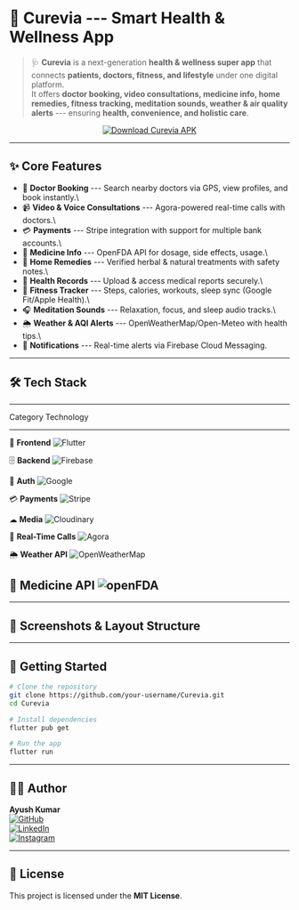 # 💖 Curevia --- Smart Health & Wellness App

> 🩺 **Curevia** is a next-generation **health & wellness super app**
> that connects **patients, doctors, fitness, and lifestyle** under one
> digital platform.\
> It offers **doctor booking, video consultations, medicine info, home
> remedies, fitness tracking, meditation sounds, weather & air quality
> alerts** --- ensuring **health, convenience, and holistic care**.

<p align="center">
  <a href="https://download-page-blond.vercel.app/" download>
    <img src="https://img.shields.io/badge/⬇_Download_Curevia_APK-blue?style=for-the-badge&logo=android" alt="Download Curevia APK">
  </a>
</p>

------------------------------------------------------------------------

## ✨ Core Features

-   🏥 **Doctor Booking** --- Search nearby doctors via GPS, view
    profiles, and book instantly.\
-   📹 **Video & Voice Consultations** --- Agora-powered real-time calls
    with doctors.\
-   💳 **Payments** --- Stripe integration with support for multiple
    bank accounts.\
-   💊 **Medicine Info** --- OpenFDA API for dosage, side effects,
    usage.\
-   🌿 **Home Remedies** --- Verified herbal & natural treatments with
    safety notes.\
-   📂 **Health Records** --- Upload & access medical reports securely.\
-   🏃 **Fitness Tracker** --- Steps, calories, workouts, sleep sync
    (Google Fit/Apple Health).\
-   🎧 **Meditation Sounds** --- Relaxation, focus, and sleep audio
    tracks.\
-   🌦 **Weather & AQI Alerts** --- OpenWeatherMap/Open-Meteo with health
    tips.\
-   🔔 **Notifications** --- Real-time alerts via Firebase Cloud
    Messaging.

------------------------------------------------------------------------

## 🛠️ Tech Stack

  -----------------------------------------------------------------------------------------------------------------------------------------------------------------------------
  Category                                       Technology
  ---------------------------------------------- ------------------------------------------------------------------------------------------------------------------------------
  🎨 **Frontend**                                ![Flutter](https://img.shields.io/badge/Flutter-02569B?style=for-the-badge&logo=flutter&logoColor=white)

  🗄 **Backend**                                  ![Firebase](https://img.shields.io/badge/Firebase-FFCA28?style=for-the-badge&logo=firebase&logoColor=black)

  🔐 **Auth**                                    ![Google](https://img.shields.io/badge/Auth-Google%20Sign--In-red?style=for-the-badge&logo=google)

  💳 **Payments**                                ![Stripe](https://img.shields.io/badge/Stripe-6772E5?style=for-the-badge&logo=stripe&logoColor=white)

  ☁ **Media**                                    ![Cloudinary](https://img.shields.io/badge/Cloudinary-3448C5?style=for-the-badge&logo=cloudinary&logoColor=white)

  📡 **Real-Time Calls**                         ![Agora](https://img.shields.io/badge/Agora-099DFD?style=for-the-badge&logo=agora&logoColor=white)

  🌦 **Weather API**                              ![OpenWeatherMap](https://img.shields.io/badge/OpenWeatherMap-FF7E00?style=for-the-badge&logo=openstreetmap&logoColor=white)

  💊 **Medicine API**                             ![openFDA](https://img.shields.io/badge/openFDA-003366?style=for-the-badge)
  -----------------------------------------------------------------------------------------------------------------------------------------------------------------------------

------------------------------------------------------------------------

## 📸 Screenshots & Layout Structure



------------------------------------------------------------------------

## 🚀 Getting Started

``` bash
# Clone the repository
git clone https://github.com/your-username/Curevia.git
cd Curevia

# Install dependencies
flutter pub get

# Run the app
flutter run
```

------------------------------------------------------------------------

## 👨‍💻 Author

**Ayush Kumar**\
[![GitHub](https://img.shields.io/badge/GitHub-9A--Ayush-black?logo=github)](https://github.com/9A-Ayush)\
[![LinkedIn](https://img.shields.io/badge/LinkedIn-Ayush%20Kumar-blue?logo=linkedin)](http://www.linkedin.com/in/ayush-kumar-849a1324b)\
[![Instagram](https://img.shields.io/badge/Instagram-%40ayush__ix__xi-pink?logo=instagram)](https://www.instagram.com/ayush_ix_xi)

------------------------------------------------------------------------

## 📜 License

This project is licensed under the **MIT License**.
